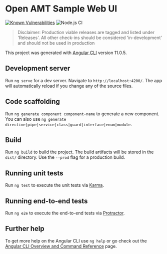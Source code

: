 # Open AMT Sample Web UI

[![Known Vulnerabilities](https://snyk.io/test/github/open-amt-cloud-toolkit/sample-web-ui/badge.svg?targetFile=package.json)](https://snyk.io/test/github/open-amt-cloud-toolkit/sample-web-ui?targetFile=package.json) ![Node.js CI](https://github.com/open-amt-cloud-toolkit/sample-web-ui/workflows/Node.js%20CI/badge.svg) 

> Disclaimer: Production viable releases are tagged and listed under 'Releases'.  All other check-ins should be considered 'in-development' and should not be used in production

This project was generated with [Angular CLI](https://github.com/angular/angular-cli) version 11.0.5.

## Development server

Run `ng serve` for a dev server. Navigate to `http://localhost:4200/`. The app will automatically reload if you change any of the source files.

## Code scaffolding

Run `ng generate component component-name` to generate a new component. You can also use `ng generate directive|pipe|service|class|guard|interface|enum|module`.

## Build

Run `ng build` to build the project. The build artifacts will be stored in the `dist/` directory. Use the `--prod` flag for a production build.

## Running unit tests

Run `ng test` to execute the unit tests via [Karma](https://karma-runner.github.io).

## Running end-to-end tests

Run `ng e2e` to execute the end-to-end tests via [Protractor](http://www.protractortest.org/).

## Further help

To get more help on the Angular CLI use `ng help` or go check out the [Angular CLI Overview and Command Reference](https://angular.io/cli) page.
